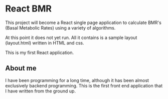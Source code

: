 # React BMR

This project will become a React single page application to calculate
BMR's (Basal Metabolic Rates) using a variety of algorithms.

At this point it does not yet run. All it contains is a sample layout (layout.html) written in HTML and css.

This is my first React application.

## About me

I have been programming for a long time, although it has been almost exclusively backend programming.
This is the first front end application that I have written from the ground up.
